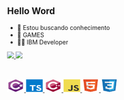 ## Hello Word 
- 🤔 Estou buscando conhecimento 
- 👾 GAMES
- 👨‍💻 IBM Developer

<div>
  <a href="https://github.com/miguelcararine">
  <img height="180em" src="https://github-readme-stats.vercel.app/api?username=miguelcararine&show_icons=true&theme=dark&include_all_commits=true&count_private=true"/>
  <img height="150em" src="https://github-readme-stats.vercel.app/api/top-langs/?username=miguelcararine&layout=compact&langs_count=16&theme=dark"/>
</div>

  ##

<div style="display: inline_block"><br>
   <img aling="center" alt="Mig-C#" height="30" width="40" src="https://raw.githubusercontent.com/devicons/devicon/master/icons/csharp/csharp-original.svg">
   <img aling="center" alt="Mig-C#" height="30" width="40" src="https://raw.githubusercontent.com/devicons/devicon/master/icons/typescript/typescript-original.svg">
   <img aling="center" alt="Mig-C#" height="30" width="40" src="https://raw.githubusercontent.com/devicons/devicon/master/icons/cplusplus/cplusplus-original.svg">
   <img aling="center" alt="Mig-C#" height="30" width="40" src="https://raw.githubusercontent.com/devicons/devicon/master/icons/javascript/javascript-original.svg">
   <img aling="center" alt="Mig-C#" height="30" width="40" src="https://raw.githubusercontent.com/devicons/devicon/master/icons/html5/html5-original.svg">
   <img aling="center" alt="Mig-C#" height="30" width="40" src="https://raw.githubusercontent.com/devicons/devicon/master/icons/css3/css3-original.svg">
  </div>

 ##
